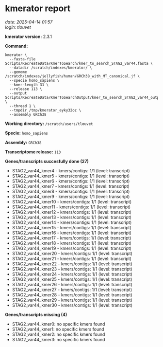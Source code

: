 # kmerator report
*date: 2025-04-14 01:57*  
*login: tlouvet*

**kmerator version:** 2.3.1

**Command:**

```
kmerator \
  --fasta-file Scripts/RecreateData/KmerToSearch/kmer_to_search_STAG2_var44.fasta \
  --datadir /scratch/indexes/kmerator/ \
  --genome /scratch/indexes/jellyfish/human/GRCh38_with_MT_canonical.jf \
  --specie homo_sapiens \
  --kmer-length 31 \
  --release 113 \
  --output Scripts/RecreateData/KmerToSearchOutput/kmer_to_search_STAG2_var44_output \
  --thread 1 \
  --tmpdir /tmp/kmerator_eyky32oz \
  --assembly GRCh38
```

**Working directory:** `/scratch/users/tlouvet`

**Specie:** `homo_sapiens`

**Assembly:** `GRCh38`

**Transcriptome release:** `113`

**Genes/transcripts succesfully done (27)**

- STAG2_var44_kmer4 - kmers/contigs: 1/1 (level: transcript)
- STAG2_var44_kmer5 - kmers/contigs: 1/1 (level: transcript)
- STAG2_var44_kmer6 - kmers/contigs: 1/1 (level: transcript)
- STAG2_var44_kmer7 - kmers/contigs: 1/1 (level: transcript)
- STAG2_var44_kmer8 - kmers/contigs: 1/1 (level: transcript)
- STAG2_var44_kmer9 - kmers/contigs: 1/1 (level: transcript)
- STAG2_var44_kmer10 - kmers/contigs: 1/1 (level: transcript)
- STAG2_var44_kmer11 - kmers/contigs: 1/1 (level: transcript)
- STAG2_var44_kmer12 - kmers/contigs: 1/1 (level: transcript)
- STAG2_var44_kmer13 - kmers/contigs: 1/1 (level: transcript)
- STAG2_var44_kmer14 - kmers/contigs: 1/1 (level: transcript)
- STAG2_var44_kmer15 - kmers/contigs: 1/1 (level: transcript)
- STAG2_var44_kmer16 - kmers/contigs: 1/1 (level: transcript)
- STAG2_var44_kmer17 - kmers/contigs: 1/1 (level: transcript)
- STAG2_var44_kmer18 - kmers/contigs: 1/1 (level: transcript)
- STAG2_var44_kmer19 - kmers/contigs: 1/1 (level: transcript)
- STAG2_var44_kmer20 - kmers/contigs: 1/1 (level: transcript)
- STAG2_var44_kmer21 - kmers/contigs: 1/1 (level: transcript)
- STAG2_var44_kmer22 - kmers/contigs: 1/1 (level: transcript)
- STAG2_var44_kmer23 - kmers/contigs: 1/1 (level: transcript)
- STAG2_var44_kmer24 - kmers/contigs: 1/1 (level: transcript)
- STAG2_var44_kmer25 - kmers/contigs: 1/1 (level: transcript)
- STAG2_var44_kmer26 - kmers/contigs: 1/1 (level: transcript)
- STAG2_var44_kmer27 - kmers/contigs: 1/1 (level: transcript)
- STAG2_var44_kmer28 - kmers/contigs: 1/1 (level: transcript)
- STAG2_var44_kmer29 - kmers/contigs: 1/1 (level: transcript)
- STAG2_var44_kmer30 - kmers/contigs: 1/1 (level: transcript)


**Genes/transcripts missing (4)**

- STAG2_var44_kmer0: no specific kmers found
- STAG2_var44_kmer1: no specific kmers found
- STAG2_var44_kmer2: no specific kmers found
- STAG2_var44_kmer3: no specific kmers found
